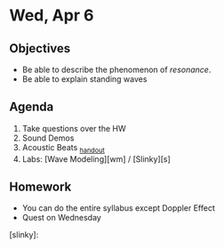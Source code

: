 
Wed, Apr 6
=========      
  
Objectives    
------------    
- Be able to describe the phenomenon of *resonance*.
- Be able to explain standing waves 
   
Agenda      
---------      
1. Take questions over the HW
2. Sound Demos
3. Acoustic Beats <sub>[handout][b]</sub>
4. Labs: [Wave Modeling][wm] / [Slinky][s]

  
Homework    
-------------      
  
- You can do the entire syllabus except Doppler Effect 
- Quest on Wednesday

[b]: 
[wm]: 
[slinky]: 
<!--stackedit_data:
eyJoaXN0b3J5IjpbLTE0MTk3NjQ4ODQsOTg0MTg1OTM1LC00MT
cxNDA4OTQsLTEyNTUwODEzNjYsLTgzMjQ4MDQxNiwtMTY4ODYw
MjkyNywtMzIzMTgzODgzLC01MTEzNzQ5OTgsLTg0NDE4OTYwMi
wtMTM2Mjg0MTEzOCwxMDQ4MTE5ODM1LDkwMTg1NzQ0LC0xNTgw
MDgzNTg5LDEzMTE3NzA5MjcsMjEyNzcwOTIzMSwtMTc3MzI1MT
A2LDM5NjM2OTU1MCwtNjM3NzY3NzIwLDY0MDE2NDU5Niw1NDYy
NTU5MzZdfQ==
-->